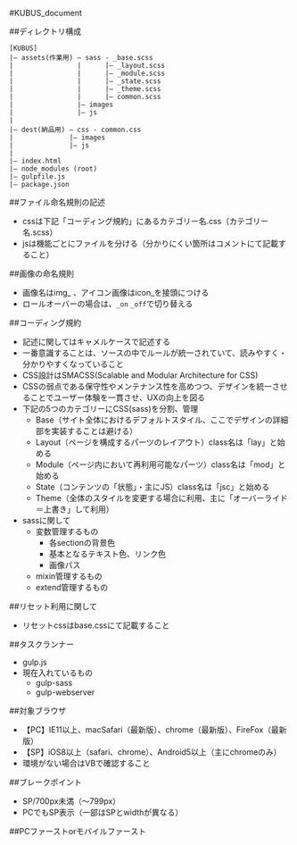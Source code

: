#KUBUS_document

##ディレクトリ構成
```
[KUBUS]
|— assets(作業用) — sass - _base.scss
|                |      |— _layout.scss
|                |      |— _module.scss
|                |      |— _state.scss
|                |      |— _theme.scss
|                |      |— common.scss
|                |— images
|                |— js
|
|— dest(納品用) — css - common.css
|              |— images
|              |— js
|
|— index.html
|— node_modules (root)
|— gulpfile.js
|— package.json
```


##ファイル命名規則の記述
- cssは下記「コーディング規約」にあるカテゴリー名.css（カテゴリー名.scss）
- jsは機能ごとにファイルを分ける（分かりにくい箇所はコメントにて記載すること）

##画像の命名規則
- 画像名はimg_ 、アイコン画像はicon_を接頭につける
- ロールオーバーの場合は、`_on` `_off`で切り替える

##コーディング規約
- 記述に関してはキャメルケースで記述する
- 一番意識することは、ソースの中でルールが統一されていて、読みやすく・分かりやすくなっていること
- CSS設計はSMACSS(Scalable and Modular Architecture for CSS)
- CSSの弱点である保守性やメンテナンス性を高めつつ、デザインを統一させることでユーザー体験を一貫させ、UXの向上を図る
- 下記の5つのカテゴリーにCSS(sass)を分割、管理
	- Base（サイト全体におけるデフォルトスタイル、ここでデザインの詳細部を実装することは避ける）
	- Layout（ページを構成するパーツのレイアウト）class名は「lay」と始める
	- Module（ページ内において再利用可能なパーツ）class名は「mod」と始める
	- State（コンテンツの「状態」・主にJS）class名は「jsc」と始める
	- Theme（全体のスタイルを変更する場合に利用、主に「オーバーライド＝上書き」して利用）
- sassに関して
	- 変数管理するもの
		- 各sectionの背景色
		- 基本となるテキスト色、リンク色
		- 画像パス
	- mixin管理するもの
	- extend管理するもの

<!--
	- ベンダープリフェックスの呼び出し
 -->

##リセット利用に関して
- リセットcssはbase.cssにて記載すること

##タスクランナー
- gulp.js
- 現在入れているもの
	- gulp-sass
	- gulp-webserver

##対象ブラウザ
- 【PC】IE11以上、macSafari（最新版）、chrome（最新版）、FireFox（最新版）
- 【SP】iOS8以上（safari、chrome）、Android5以上（主にchromeのみ）
- 環境がない場合はVBで確認すること

##ブレークポイント
- SP/700px未満（〜799px）
- PCでもSP表示（一部はSPとwidthが異なる）

##PCファーストorモバイルファースト
